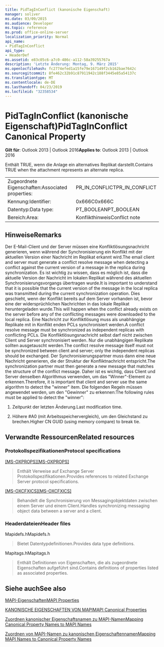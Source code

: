 ```yaml
---
title: PidTagInConflict (kanonische Eigenschaft)
manager: soliver
ms.date: 03/09/2015
ms.audience: Developer
ms.topic: reference
ms.prod: office-online-server
localization_priority: Normal
api_name:
- PidTagInConflict
api_type:
- HeaderDef
ms.assetid: e83c05c6-a7c0-486c-a112-58a39255767a
description: 'Letzte Änderung: Montag, 9. März 2015'
ms.openlocfilehash: fc2774efed1a15fe79e167149f2cb162bae7642c
ms.sourcegitcommit: 8fe462c32b91c87911942c188f3445e85a54137c
ms.translationtype: MT
ms.contentlocale: de-DE
ms.lasthandoff: 04/23/2019
ms.locfileid: "32358534"
---
```

# <a name="pidtaginconflict-canonical-property"></a><span data-ttu-id="52c35-103">PidTagInConflict (kanonische Eigenschaft)</span><span class="sxs-lookup"><span data-stu-id="52c35-103">PidTagInConflict Canonical Property</span></span>

  
  
<span data-ttu-id="52c35-104">**Gilt für**: Outlook 2013 | Outlook 2016</span><span class="sxs-lookup"><span data-stu-id="52c35-104">**Applies to**: Outlook 2013 | Outlook 2016</span></span> 
  
<span data-ttu-id="52c35-105">Enthält TRUE, wenn die Anlage ein alternatives Replikat darstellt.</span><span class="sxs-lookup"><span data-stu-id="52c35-105">Contains TRUE when the attachment represents an alternate replica.</span></span>
  
|||
|:-----|:-----|
|<span data-ttu-id="52c35-106">Zugeordnete Eigenschaften:</span><span class="sxs-lookup"><span data-stu-id="52c35-106">Associated properties:</span></span>  <br/> |<span data-ttu-id="52c35-107">PR_IN_CONFLICT</span><span class="sxs-lookup"><span data-stu-id="52c35-107">PR_IN_CONFLICT</span></span>  <br/> |
|<span data-ttu-id="52c35-108">Kennung:</span><span class="sxs-lookup"><span data-stu-id="52c35-108">Identifier:</span></span>  <br/> |<span data-ttu-id="52c35-109">0x666C</span><span class="sxs-lookup"><span data-stu-id="52c35-109">0x666C</span></span>  <br/> |
|<span data-ttu-id="52c35-110">Datentyp:</span><span class="sxs-lookup"><span data-stu-id="52c35-110">Data type:</span></span>  <br/> |<span data-ttu-id="52c35-111">PT_BOOLEAN</span><span class="sxs-lookup"><span data-stu-id="52c35-111">PT_BOOLEAN</span></span>  <br/> |
|<span data-ttu-id="52c35-112">Bereich:</span><span class="sxs-lookup"><span data-stu-id="52c35-112">Area:</span></span>  <br/> |<span data-ttu-id="52c35-113">Konflikthinweis</span><span class="sxs-lookup"><span data-stu-id="52c35-113">Conflict note</span></span>  <br/> |
   
## <a name="remarks"></a><span data-ttu-id="52c35-114">Hinweise</span><span class="sxs-lookup"><span data-stu-id="52c35-114">Remarks</span></span>

<span data-ttu-id="52c35-115">Der E-Mail-Client und der Server müssen eine Konfliktlösungsnachricht generieren, wenn während der Synchronisierung ein Konflikt mit der aktuellen Version einer Nachricht im Replikat erkannt wird.</span><span class="sxs-lookup"><span data-stu-id="52c35-115">The email client and server must generate a conflict resolve message when detecting a conflict against the current version of a message in the replica during synchronization.</span></span> <span data-ttu-id="52c35-116">Es ist wichtig zu wissen, dass es möglich ist, dass die aktuelle Version der Nachricht im lokalen Replikat während des aktuellen Synchronisierungsvorgangs übertragen wurde.</span><span class="sxs-lookup"><span data-stu-id="52c35-116">It is important to understand that it is possible that the current version of the message in the local replica was transmitted during the current synchronization operation.</span></span> <span data-ttu-id="52c35-117">Dies geschieht, wenn der Konflikt bereits auf dem Server vorhanden ist, bevor eine der widersprüchlichen Nachrichten in das lokale Replikat heruntergeladen wurde.</span><span class="sxs-lookup"><span data-stu-id="52c35-117">This will happen when the conflict already exists on the server before any of the conflicting messages were downloaded to the local replica.</span></span> <span data-ttu-id="52c35-118">Eine Nachricht zur Konfliktlösung muss als unabhängige Replikate mit in Konflikt enden PCLs synchronisiert werden.</span><span class="sxs-lookup"><span data-stu-id="52c35-118">A conflict resolve message must be synchronized as independent replicas with conflicting PCLs.</span></span> <span data-ttu-id="52c35-119">Die Konfliktlösungsnachricht selbst darf nicht zwischen Client und Server synchronisiert werden. Nur die unabhängigen Replikate sollten ausgetauscht werden.</span><span class="sxs-lookup"><span data-stu-id="52c35-119">The conflict resolve message itself must not be synchronized between client and server; only the independent replicas should be exchanged.</span></span> <span data-ttu-id="52c35-120">Der Synchronisierungspartner muss dann eine neue Nachricht generieren, die der Struktur der Konfliktnachricht entspricht.</span><span class="sxs-lookup"><span data-stu-id="52c35-120">The synchronization partner must then generate a new message that matches the structure of the conflict message.</span></span> <span data-ttu-id="52c35-121">Daher ist es wichtig, dass Client und Server denselben Algorithmus verwenden, um das "Winner"-Element zu erkennen.</span><span class="sxs-lookup"><span data-stu-id="52c35-121">Therefore, it is important that client and server use the same algorithm to detect the "winner" item.</span></span> <span data-ttu-id="52c35-122">Die folgenden Regeln müssen angewendet werden, um den "Gewinner" zu erkennen:</span><span class="sxs-lookup"><span data-stu-id="52c35-122">The following rules must be applied to detect the "winner":</span></span>
  
1. <span data-ttu-id="52c35-123">Zeitpunkt der letzten Änderung.</span><span class="sxs-lookup"><span data-stu-id="52c35-123">Last modification time.</span></span>
    
2. <span data-ttu-id="52c35-124">Höhere #A0 (mit Arbeitsspeichervergleich), um den Gleichstand zu brechen.</span><span class="sxs-lookup"><span data-stu-id="52c35-124">Higher CN GUID (using memory compare) to break tie.</span></span>
    
## <a name="related-resources"></a><span data-ttu-id="52c35-125">Verwandte Ressourcen</span><span class="sxs-lookup"><span data-stu-id="52c35-125">Related resources</span></span>

### <a name="protocol-specifications"></a><span data-ttu-id="52c35-126">Protokollspezifikationen</span><span class="sxs-lookup"><span data-stu-id="52c35-126">Protocol specifications</span></span>

<span data-ttu-id="52c35-127">[[MS-OXPROPS]](https://msdn.microsoft.com/library/f6ab1613-aefe-447d-a49c-18217230b148%28Office.15%29.aspx)</span><span class="sxs-lookup"><span data-stu-id="52c35-127">[[MS-OXPROPS]](https://msdn.microsoft.com/library/f6ab1613-aefe-447d-a49c-18217230b148%28Office.15%29.aspx)</span></span>
  
> <span data-ttu-id="52c35-128">Enthält Verweise auf Exchange Server Protokollspezifikationen.</span><span class="sxs-lookup"><span data-stu-id="52c35-128">Provides references to related Exchange Server protocol specifications.</span></span>
    
<span data-ttu-id="52c35-129">[[MS-OXCFXICS]](https://msdn.microsoft.com/library/b9752f3d-d50d-44b8-9e6b-608a117c8532%28Office.15%29.aspx)</span><span class="sxs-lookup"><span data-stu-id="52c35-129">[[MS-OXCFXICS]](https://msdn.microsoft.com/library/b9752f3d-d50d-44b8-9e6b-608a117c8532%28Office.15%29.aspx)</span></span>
  
> <span data-ttu-id="52c35-130">Behandelt die Synchronisierung von Messagingobjektdaten zwischen einem Server und einem Client.</span><span class="sxs-lookup"><span data-stu-id="52c35-130">Handles synchronizing messaging object data between a server and a client.</span></span>
    
### <a name="header-files"></a><span data-ttu-id="52c35-131">Headerdateien</span><span class="sxs-lookup"><span data-stu-id="52c35-131">Header files</span></span>

<span data-ttu-id="52c35-132">Mapidefs.h</span><span class="sxs-lookup"><span data-stu-id="52c35-132">Mapidefs.h</span></span>
  
> <span data-ttu-id="52c35-133">Bietet Datentypdefinitionen.</span><span class="sxs-lookup"><span data-stu-id="52c35-133">Provides data type definitions.</span></span>
    
<span data-ttu-id="52c35-134">Mapitags.h</span><span class="sxs-lookup"><span data-stu-id="52c35-134">Mapitags.h</span></span>
  
> <span data-ttu-id="52c35-135">Enthält Definitionen von Eigenschaften, die als zugeordnete Eigenschaften aufgeführt sind.</span><span class="sxs-lookup"><span data-stu-id="52c35-135">Contains definitions of properties listed as associated properties.</span></span>
    
## <a name="see-also"></a><span data-ttu-id="52c35-136">Siehe auch</span><span class="sxs-lookup"><span data-stu-id="52c35-136">See also</span></span>



[<span data-ttu-id="52c35-137">MAPI-Eigenschaften</span><span class="sxs-lookup"><span data-stu-id="52c35-137">MAPI Properties</span></span>](mapi-properties.md)
  
[<span data-ttu-id="52c35-138">KANONISCHE EIGENSCHAFTEN VON MAPI</span><span class="sxs-lookup"><span data-stu-id="52c35-138">MAPI Canonical Properties</span></span>](mapi-canonical-properties.md)
  
[<span data-ttu-id="52c35-139">Zuordnen kanonischer Eigenschaftsnamen zu MAPI-Namen</span><span class="sxs-lookup"><span data-stu-id="52c35-139">Mapping Canonical Property Names to MAPI Names</span></span>](mapping-canonical-property-names-to-mapi-names.md)
  
[<span data-ttu-id="52c35-140">Zuordnen von MAPI-Namen zu kanonischen Eigenschaftennamen</span><span class="sxs-lookup"><span data-stu-id="52c35-140">Mapping MAPI Names to Canonical Property Names</span></span>](mapping-mapi-names-to-canonical-property-names.md)

